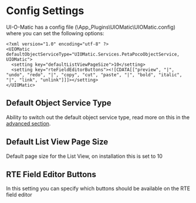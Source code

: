 # Config Settings #

UI-O-Matic has a config file (\App_Plugins\UIOMatic\UIOMatic.config) where you can set the following options:

    <?xml version="1.0" encoding="utf-8" ?>
    <UIOMatic defaultObjectServiceType="UIOMatic.Services.PetaPocoObjectService, UIOMatic">
      <setting key="defaultListViewPageSize">10</setting>
      <setting key="rteFieldEditorButtons"><![CDATA[["preview", "|", "undo", "redo", "|", "copy", "cut", "paste", "|", "bold", "italic", "|", "link", "unlink"]]]></setting>
    </UIOMatic>

## Default Object Service Type ##
Ability to switch out the default object service type, read more on this in the [advanced section](08.Advanced.md).

## Default List View Page Size ##
Default page size for the List View, on installation this is set to 10

## RTE Field Editor Buttons ##
In this setting you can specify which buttons should be available on the RTE field editor
